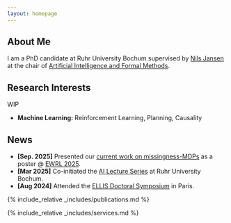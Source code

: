 ```yaml
---
layout: homepage
---
```


## About Me

I am a PhD candidate at Ruhr University Bochum supervised by [Nils Jansen](https://nilsjansen.org/) at the chair of [Artificial Intelligence and Formal Methods](https://informatik.rub.de/en/research/chairs/aifm/).

## Research Interests
WIP
- **Machine Learning:** Reinforcement Learning, Planning, Causality

## News

- **[Sep. 2025]** Presented our [current work on missingness-MDPs](https://openreview.net/forum?id=TitmKQCIw0) as a poster @ [EWRL 2025](https://euro-workshop-on-reinforcement-learning.github.io/ewrl18/).
- **[Mar 2025]** Co-initiated the [AI Lecture Series](https://informatik.rub.de/ai-lecture-series/) at Ruhr University Bochum.
- **[Aug 2024]** Attended the [ELLIS Doctoral Symposium](https://eds2024.github.io/) in Paris.

{% include_relative _includes/publications.md %}

{% include_relative _includes/services.md %}
